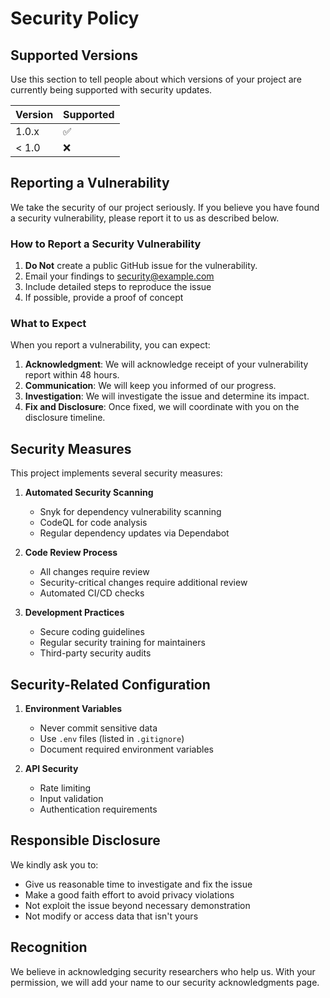 # Security Policy

## Supported Versions

Use this section to tell people about which versions of your project are currently being supported with security updates.

| Version | Supported          |
| ------- | ------------------ |
| 1.0.x   | :white_check_mark: |
| < 1.0   | :x:                |

## Reporting a Vulnerability

We take the security of our project seriously. If you believe you have found a security vulnerability, please report it to us as described below.

### How to Report a Security Vulnerability

1. **Do Not** create a public GitHub issue for the vulnerability.
2. Email your findings to <security@example.com>
3. Include detailed steps to reproduce the issue
4. If possible, provide a proof of concept

### What to Expect

When you report a vulnerability, you can expect:

1. **Acknowledgment**: We will acknowledge receipt of your vulnerability report within 48 hours.
2. **Communication**: We will keep you informed of our progress.
3. **Investigation**: We will investigate the issue and determine its impact.
4. **Fix and Disclosure**: Once fixed, we will coordinate with you on the disclosure timeline.

## Security Measures

This project implements several security measures:

1. **Automated Security Scanning**

   - Snyk for dependency vulnerability scanning
   - CodeQL for code analysis
   - Regular dependency updates via Dependabot

2. **Code Review Process**

   - All changes require review
   - Security-critical changes require additional review
   - Automated CI/CD checks

3. **Development Practices**
   - Secure coding guidelines
   - Regular security training for maintainers
   - Third-party security audits

## Security-Related Configuration

1. **Environment Variables**

   - Never commit sensitive data
   - Use `.env` files (listed in `.gitignore`)
   - Document required environment variables

2. **API Security**
   - Rate limiting
   - Input validation
   - Authentication requirements

## Responsible Disclosure

We kindly ask you to:

- Give us reasonable time to investigate and fix the issue
- Make a good faith effort to avoid privacy violations
- Not exploit the issue beyond necessary demonstration
- Not modify or access data that isn't yours

## Recognition

We believe in acknowledging security researchers who help us. With your permission, we will add your name to our security acknowledgments page.
